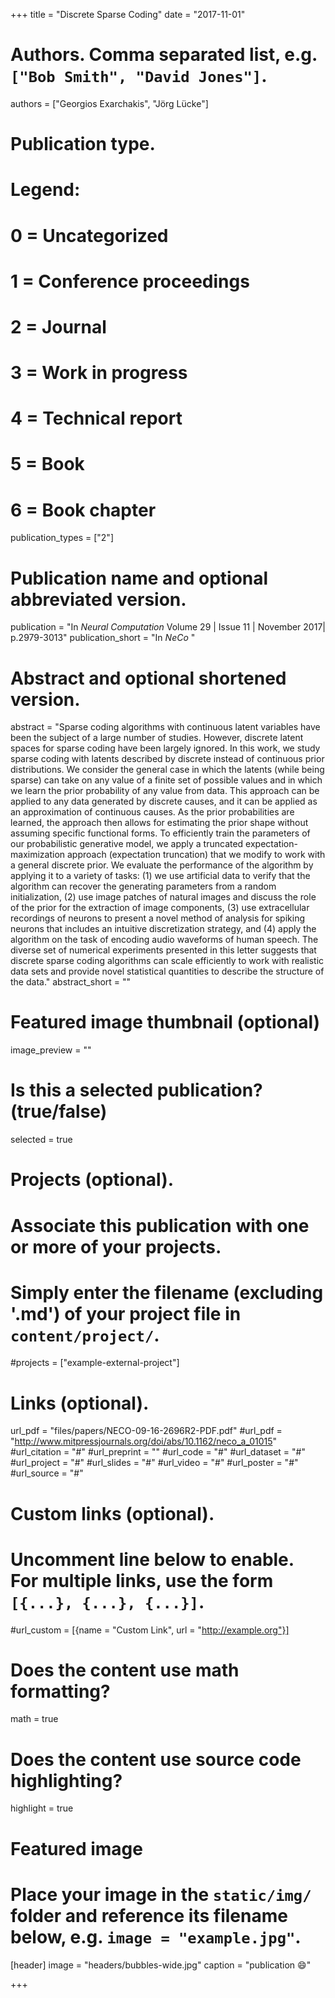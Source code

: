 +++
title = "Discrete Sparse Coding"
date = "2017-11-01"

# Authors. Comma separated list, e.g. `["Bob Smith", "David Jones"]`.
authors = ["Georgios Exarchakis", "Jörg Lücke"]

# Publication type.
# Legend:
# 0 = Uncategorized
# 1 = Conference proceedings
# 2 = Journal
# 3 = Work in progress
# 4 = Technical report
# 5 = Book
# 6 = Book chapter
publication_types = ["2"]

# Publication name and optional abbreviated version.
publication = "In *Neural Computation* Volume 29 | Issue 11 | November 2017| p.2979-3013"
publication_short = "In *NeCo* "

# Abstract and optional shortened version.
abstract = "Sparse coding algorithms with continuous latent variables have been the subject of a large number of studies. However, discrete latent spaces for sparse coding have been largely ignored. In this work, we study sparse coding with latents described by discrete instead of continuous prior distributions. We consider the general case in which the latents (while being sparse) can take on any value of a finite set of possible values and in which we learn the prior probability of any value from data. This approach can be applied to any data generated by discrete causes, and it can be applied as an approximation of continuous causes. As the prior probabilities are learned, the approach then allows for estimating the prior shape without assuming specific functional forms. To efficiently train the parameters of our probabilistic generative model, we apply a truncated expectation-maximization approach (expectation truncation) that we modify to work with a general discrete prior. We evaluate the performance of the algorithm by applying it to a variety of tasks: (1) we use artificial data to verify that the algorithm can recover the generating parameters from a random initialization, (2) use image patches of natural images and discuss the role of the prior for the extraction of image components, (3) use extracellular recordings of neurons to present a novel method of analysis for spiking neurons that includes an intuitive discretization strategy, and (4) apply the algorithm on the task of encoding audio waveforms of human speech. The diverse set of numerical experiments presented in this letter suggests that discrete sparse coding algorithms can scale efficiently to work with realistic data sets and provide novel statistical quantities to describe the structure of the data."
abstract_short = ""

# Featured image thumbnail (optional)
image_preview = ""

# Is this a selected publication? (true/false)
selected = true

# Projects (optional).
#   Associate this publication with one or more of your projects.
#   Simply enter the filename (excluding '.md') of your project file in `content/project/`.
#projects = ["example-external-project"]

# Links (optional).
url_pdf = "files/papers/NECO-09-16-2696R2-PDF.pdf"
#url_pdf = "http://www.mitpressjournals.org/doi/abs/10.1162/neco_a_01015"
#url_citation = "#"
#url_preprint = ""
#url_code = "#"
#url_dataset = "#"
#url_project = "#"
#url_slides = "#"
#url_video = "#"
#url_poster = "#"
#url_source = "#"

# Custom links (optional).
#   Uncomment line below to enable. For multiple links, use the form `[{...}, {...}, {...}]`.
#url_custom = [{name = "Custom Link", url = "http://example.org"}]

# Does the content use math formatting?
math = true

# Does the content use source code highlighting?
highlight = true

# Featured image
# Place your image in the `static/img/` folder and reference its filename below, e.g. `image = "example.jpg"`.
[header]
image = "headers/bubbles-wide.jpg"
caption = "publication :smile:"

+++

<!-- More detail can easily be written here using *Markdown* and $\rm \LaTeX$ math code. -->
